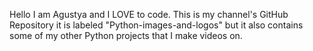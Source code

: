 Hello I am Agustya and I LOVE to code. This is my channel's GitHub Repository it is labeled "Python-images-and-logos" but it also contains some of my other 
Python projects that I make videos on.
